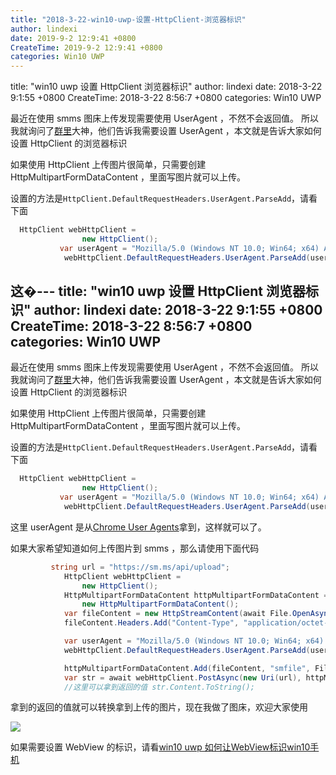 ```yaml
---
title: "2018-3-22-win10-uwp-设置-HttpClient-浏览器标识"
author: lindexi
date: 2019-9-2 12:9:41 +0800
CreateTime: 2019-9-2 12:9:41 +0800
categories: Win10 UWP
---
```


title: "win10 uwp 设置 HttpClient 浏览器标识"
author: lindexi
date: 2018-3-22 9:1:55 +0800
CreateTime: 2018-3-22 8:56:7 +0800
categories: Win10 UWP

<!--more-->



最近在使用 smms 图床上传发现需要使用 UserAgent ，不然不会返回值。
所以我就询问了[群里](https://t.me/smms_images)大神，他们告诉我需要设置 UserAgent ，本文就是告诉大家如何设置 HttpClient 的浏览器标识

<!--more-->


<!-- csdn -->

如果使用 HttpClient 上传图片很简单，只需要创建 HttpMultipartFormDataContent ，里面写图片就可以上传。

设置的方法是`HttpClient.DefaultRequestHeaders.UserAgent.ParseAdd`，请看下面

```csharp
  HttpClient webHttpClient =
                new HttpClient();
           var userAgent = "Mozilla/5.0 (Windows NT 10.0; Win64; x64) AppleWebKit/537.36 (KHTML, like Gecko) Chrome/60.0.3112.113 Safari/537.36";
            webHttpClient.DefaultRequestHeaders.UserAgent.ParseAdd(userAgent);              
```

这�---
title: "win10 uwp 设置 HttpClient 浏览器标识"
author: lindexi
date: 2018-3-22 9:1:55 +0800
CreateTime: 2018-3-22 8:56:7 +0800
categories: Win10 UWP
---

最近在使用 smms 图床上传发现需要使用 UserAgent ，不然不会返回值。
所以我就询问了[群里](https://t.me/smms_images)大神，他们告诉我需要设置 UserAgent ，本文就是告诉大家如何设置 HttpClient 的浏览器标识

<!--more-->


<!-- csdn -->

如果使用 HttpClient 上传图片很简单，只需要创建 HttpMultipartFormDataContent ，里面写图片就可以上传。

设置的方法是`HttpClient.DefaultRequestHeaders.UserAgent.ParseAdd`，请看下面

```csharp
  HttpClient webHttpClient =
                new HttpClient();
           var userAgent = "Mozilla/5.0 (Windows NT 10.0; Win64; x64) AppleWebKit/537.36 (KHTML, like Gecko) Chrome/60.0.3112.113 Safari/537.36";
            webHttpClient.DefaultRequestHeaders.UserAgent.ParseAdd(userAgent);              
```

这里 userAgent 是从[Chrome User Agents](https://developers.whatismybrowser.com/useragents/explore/software_name/chrome/ )拿到，这样就可以了。

如果大家希望知道如何上传图片到 smms ，那么请使用下面代码

```csharp
         string url = "https://sm.ms/api/upload";
            HttpClient webHttpClient =
                new HttpClient();
            HttpMultipartFormDataContent httpMultipartFormDataContent =
                new HttpMultipartFormDataContent();
            var fileContent = new HttpStreamContent(await File.OpenAsync(FileAccessMode.Read));
            fileContent.Headers.Add("Content-Type", "application/octet-stream");

            var userAgent = "Mozilla/5.0 (Windows NT 10.0; Win64; x64) AppleWebKit/537.36 (KHTML, like Gecko) Chrome/60.0.3112.113 Safari/537.36";
            webHttpClient.DefaultRequestHeaders.UserAgent.ParseAdd(userAgent);

            httpMultipartFormDataContent.Add(fileContent, "smfile", File.Name);
            var str = await webHttpClient.PostAsync(new Uri(url), httpMultipartFormDataContent);
            //这里可以拿到返回的值 str.Content.ToString();
```

拿到的返回的值就可以转换拿到上传的图片，现在我做了图床，欢迎大家使用

![](https://i.loli.net/2018/03/22/5ab30077c2c09.jpg)

如果需要设置 WebView 的标识，请看[win10 uwp 如何让WebView标识win10手机](http://blog.csdn.net/lindexi_gd/article/details/51820950 )

